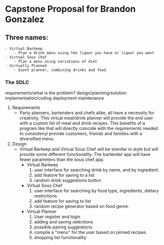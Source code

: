# Capstone Proposal for Brandon Gonzalez

## Three names:
    - Virtual Barkeep
        - Plan a drink menu using the liqour you have or liqour you want
    - Virtual Sous Chef
        - Plan a menu using variations of diet
    - Virtually Planned
        - Event planner, combining drinks and food

### **The SDLC**
 requirements/what is the problem?
 design/planning/solution
 implementation/coding
 deployment
 maintenance

1. Requirements
    - Party planners, bartenders and chefs alike, all have a necessity for creativity. This virtual meal/drink planner will provide the end user with a custom list of meal and drink recipes. This benefits of a program like that will directly coincide with the requirements needed to consistenyl provide customers, friends and families with a diversified menu.
2. Design
    - Virtual Barkeep and Virtual Sous Chef will be simnilar in style but will provide some different functionality. The bartender app will have fewer parameters than the sous chef app. 
        - Virtual Barkeep
            1. user interface for searching drink by name, and by ingredient.
            2. add feature for saving to a list
            3. random drink suggestions button
        - Virtual Sous Chef
            1. user interface for searching by food type, ingredients, dietary restrictions
            2. add feature for saving to list
            3. random recipe generator based on food genre.
        - Virtual Planner
            1. User register and login
            2. adding and saving selections
            3. possible pairing suggestions
            4. compile a "menu" for the user based on pinned recipes
            5. shopping list functionality